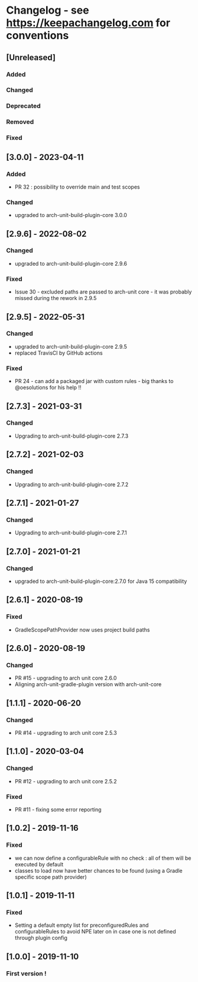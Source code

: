 # Changelog - see https://keepachangelog.com for conventions

## [Unreleased]

### Added

### Changed

### Deprecated

### Removed

### Fixed

## [3.0.0] - 2023-04-11

### Added
- PR 32 : possibility to override main and test scopes

### Changed
- upgraded to arch-unit-build-plugin-core 3.0.0

## [2.9.6] - 2022-08-02

### Changed
- upgraded to arch-unit-build-plugin-core 2.9.6

### Fixed
- Issue 30 - excluded paths are passed to arch-unit core - it was probably missed during the rework in 2.9.5


## [2.9.5] - 2022-05-31

### Changed
- upgraded to arch-unit-build-plugin-core 2.9.5
- replaced TravisCI by GitHub actions

### Fixed
- PR 24 - can add a packaged jar with custom rules - big thanks to @oesolutions for his help !!

## [2.7.3] - 2021-03-31

### Changed
- Upgrading to arch-unit-build-plugin-core 2.7.3

## [2.7.2] - 2021-02-03

### Changed
- Upgrading to arch-unit-build-plugin-core 2.7.2

## [2.7.1] - 2021-01-27

### Changed
- Upgrading to arch-unit-build-plugin-core 2.7.1

## [2.7.0] - 2021-01-21

### Changed
 - upgraded to arch-unit-build-plugin-core:2.7.0 for Java 15 compatibility

## [2.6.1] - 2020-08-19

### Fixed
 - GradleScopePathProvider now uses project build paths

## [2.6.0] - 2020-08-19

### Changed
 - PR #15 - upgrading to arch unit core 2.6.0
 - Aligning arch-unit-gradle-plugin version with arch-unit-core 

## [1.1.1] - 2020-06-20

### Changed
 - PR #14 - upgrading to arch unit core 2.5.3

## [1.1.0] - 2020-03-04

### Changed
 - PR #12 - upgrading to arch unit core 2.5.2
 
### Fixed
 - PR #11 - fixing some error reporting

## [1.0.2] - 2019-11-16

### Fixed
 - we can now define a configurableRule with no check : all of them will be executed by default
 - classes to load now have better chances to be found (using a Gradle specific scope path provider)

## [1.0.1] - 2019-11-11

### Fixed
 - Setting a default empty list for preconfiguredRules and configurableRules to avoid NPE later on in case one is not defined through plugin config

## [1.0.0] - 2019-11-10

### First version !
